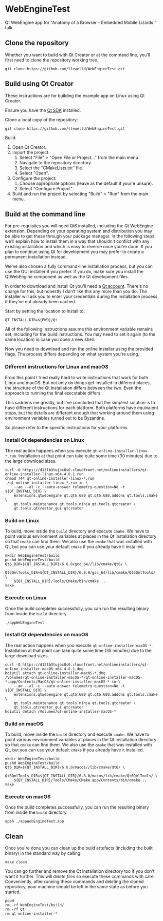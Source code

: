 # WebEngineTest

Qt WebEngine app for "Anatomy of a Browser - Embedded Mobile Lizards " talk

## Clone the repository

Whether you want to build with Qt Creator or at the command line, you'll first need to clone the repository working tree.

```
git clone https://github.com/llewelld/WebEngineTest.git
```

## Build using Qt Creator

These instructions are for building the example app on Linux using Qt Creator.

Ensure you have the [Qt SDK]() installed.

Clone a local copy of the repository:
```
git clone https://github.com/llewelld/WebEngineTest.git
```

Build:
1. Open Qt Creator.
2. Import the project:
    1. Select "File" > "Open File or Project..." from the main menu.
    2. Navigate to the repository directory.
    3. Select the "CMakeLists.txt" file.
    4. Select "Open".
3. Configure the project:
    1. Choose appropriate options (leave as the default if your'e unsure).
    2. Select "Configure Project".
4. Build and run the project by selecting "Build" > "Run" from the main menu.

## Build at the command line

For pre-requisites you will need Qt6 installed, including the Qt WebEngine extension.
Depending on your operating system and distribution you may be able to get these through your package manager.
In the following steps we'll explain how to install them in a way that shouldn't conflict with any existing installation and which is easy to reverse once you're done.
If you plan to continue using Qt for development you may prefer to create a permanent installation instead.

We've also chosen a fully command-line installation process, but you can use the GUI installer if you prefer.
If you do, make sure you install the QtWebEngine component as well as the Qt development files.

In order to download and install Qt you'll need a [Qt account](https://login.qt.io/login).
There's no charge for this, but honestly I don't like this any more than you do.
The installer will ask you to enter your credentials during the installation process if they've not already been cached.

Start by setting the location to install to.
```
QT_INSTALL_DIR=${PWD}/Qt
```

All of the following instructions assume this environment variable remains set, including for the build instructions.
You may need to set it again (to the same location) in case you open a new shell.

Now you need to download and run the online installer using the provided flags.
The process differs depending on what system you're using.

### Different instructions for Linux and macOS

From this point I tried really hard to write instructions that work for both Linux and macOS.
But not only do things get installed in different places, the structure of the Qt installation differs between the two.
Even the approach to running the final executable differs.

This saddens me greatly, but I've concluded that the simplest solution is to have different instructions for each platform.
Both platforms have equivalent steps, but the details are different enough that working around them using environment variables turned out to be Byzantine.

So please refer to the specific instructions for your platforms.

### Install Qt dependencies on Linux

The real action happens when you execute `qt-online-installer-linux-*.run`.
Installation at that point can take quite some time (30 minutes) due to the large download sizes.

```
curl -O https://d13lb3tujbc8s0.cloudfront.net/onlineinstallers/qt-online-installer-linux-x64-4.8.1.run
chmod 744 qt-online-installer-linux-*.run
./qt-online-installer-linux-*.run in \
    --ao --al -c --auto-answer telemetry-question=No -t ${QT_INSTALL_DIR} \
    extensions.qtwebengine qt.qt6.680 qt.qt6.680.addons qt.tools.cmake \
    qt.tools.maintenance qt.tools.ninja qt.tools.qtcreator \
    qt.tools.qtcreator_gui qtcreator
```

### Build on Linux

To build, move inside the `build` directory and execute `cmake`.
We have to point various environment variables at places in the Qt installation directory so that `cmake` can find them.
We also use the `cmake` that was installed with Qt, but you can use your default `cmake` if you already have it installed.

```
mkdir WebEngineTest/build
pushd WebEngineTest/build
Qt6_DIR=${QT_INSTALL_DIR}/6.8.0/gcc_64//lib/cmake/Qt6/ \
    Qt6QmlTools_DIR=${QT_INSTALL_DIR}/6.8.0/gcc_64/lib/cmake/Qt6QmlTools/ \
    ${QT_INSTALL_DIR}/Tools/CMake/bin/cmake ..
make
```

### Execute on Linux

Once the build completes successfully, you can run the resulting binary from inside the `build` directory.

```
./appWebEngineTest
```

### Install Qt dependencies on macOS

The real action happens when you execute `qt-online-installer-macOS-*`.
Installation at that point can take quite some time (35 minutes) due to the large download sizes.

```
curl -O https://d13lb3tujbc8s0.cloudfront.net/onlineinstallers/qt-online-installer-macOS-x64-4.8.1.dmg
hdiutil attach qt-online-installer-macOS-*.dmg
/Volumes/qt-online-installer-macOS-*/qt-online-installer-macOS-*.app/Contents/MacOS/qt-online-installer-macOS-* in \
    --ao --al -c --auto-answer telemetry-question=No -t ${QT_INSTALL_DIR} \
    extensions.qtwebengine qt.qt6.680 qt.qt6.680.addons qt.tools.cmake \
    qt.tools.maintenance qt.tools.ninja qt.tools.qtcreator \
    qt.tools.qtcreator_gui qtcreator
hdiutil detach /Volumes/qt-online-installer-macOS-*
```

### Build on macOS

To build, move inside the `build` directory and execute `cmake`.
We have to point various environment variables at places in the Qt installation directory so that `cmake` can find them.
We also use the `cmake` that was installed with Qt, but you can use your default `cmake` if you already have it installed.

```
mkdir WebEngineTest/build
pushd WebEngineTest/build
Qt6_DIR=${QT_INSTALL_DIR}/6.8.0/macos//lib/cmake/Qt6/ \
    Qt6QmlTools_DIR=${QT_INSTALL_DIR}/6.8.0/macos/lib/cmake/Qt6QmlTools/ \
    ${QT_INSTALL_DIR}/Tools/CMake/CMake.app/Contents/bin/cmake ..
make
```

### Execute on macOS

Once the build completes successfully, you can run the resulting binary from inside the `build` directory.

```
open ./appWebEngineTest.app
```

## Clean

Once you're done you can clean up the build artefacts (including the built binary) in the standard way by calling:
```
make clean
```

You can go further and remove the Qt installation directory too if you don't want it further.
This will *delete files* so execute these commands with care.
Conveniently, after running these commands and deleting the cloned repository, your machine should be left in the same state as before you started.
```
popd
rm -rf WebEngineTest/build/
rm -rf Qt
rm qt-online-installer-*
```

